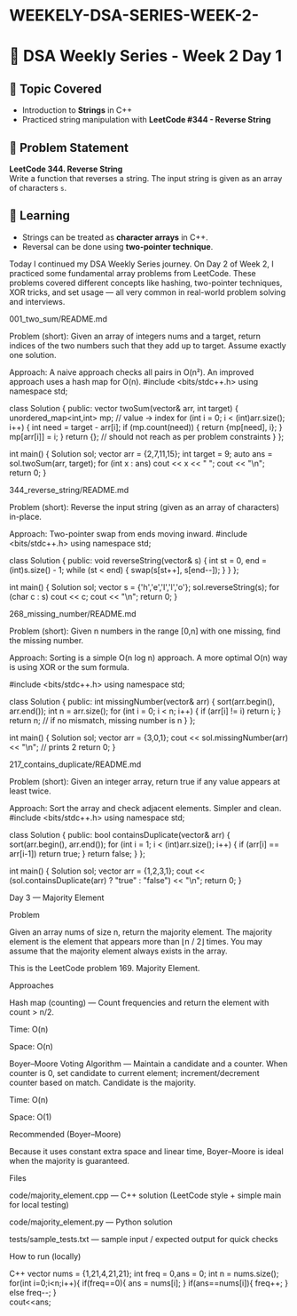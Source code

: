 # WEEKELY-DSA-SERIES-WEEK-2-

# 📘 DSA Weekly Series - Week 2 Day 1

## 🔹 Topic Covered
- Introduction to **Strings** in C++
- Practiced string manipulation with **LeetCode #344 - Reverse String**

## 🚀 Problem Statement
**LeetCode 344. Reverse String**  
Write a function that reverses a string. The input string is given as an array of characters `s`.


## 📝 Learning
- Strings can be treated as **character arrays** in C++.
- Reversal can be done using **two-pointer technique**.


Today I continued my DSA Weekly Series journey. On Day 2 of Week 2, I practiced some fundamental array problems from LeetCode. These problems covered different concepts like hashing, two-pointer techniques, XOR tricks, and set usage — all very common in real-world problem solving and interviews.

001_two_sum/README.md

Problem (short): Given an array of integers nums and a target, return indices of the two numbers such that they add up to target. Assume exactly one solution.

Approach: A naive approach checks all pairs in O(n²). An improved approach uses a hash map for O(n).
#include <bits/stdc++.h>
using namespace std;


class Solution {
public:
vector<int> twoSum(vector<int>& arr, int target) {
unordered_map<int,int> mp; // value -> index
for (int i = 0; i < (int)arr.size(); i++) {
int need = target - arr[i];
if (mp.count(need)) {
return {mp[need], i};
}
mp[arr[i]] = i;
}
return {}; // should not reach as per problem constraints
}
};


int main() {
Solution sol;
vector<int> arr = {2,7,11,15};
int target = 9;
auto ans = sol.twoSum(arr, target);
for (int x : ans) cout << x << " ";
cout << "\n";
return 0;
}


344_reverse_string/README.md

Problem (short): Reverse the input string (given as an array of characters) in-place.

Approach: Two-pointer swap from ends moving inward.
#include <bits/stdc++.h>
using namespace std;


class Solution {
public:
void reverseString(vector<char>& s) {
int st = 0, end = (int)s.size() - 1;
while (st < end) {
swap(s[st++], s[end--]);
}
}
};


int main() {
Solution sol;
vector<char> s = {'h','e','l','l','o'};
sol.reverseString(s);
for (char c : s) cout << c;
cout << "\n";
return 0;
}

268_missing_number/README.md

Problem (short): Given n numbers in the range [0,n] with one missing, find the missing number.

Approach: Sorting is a simple O(n log n) approach. A more optimal O(n) way is using XOR or the sum formula.

#include <bits/stdc++.h>
using namespace std;


class Solution {
public:
int missingNumber(vector<int>& arr) {
sort(arr.begin(), arr.end());
int n = arr.size();
for (int i = 0; i < n; i++) {
if (arr[i] != i) return i;
}
return n; // if no mismatch, missing number is n
}
};


int main() {
Solution sol;
vector<int> arr = {3,0,1};
cout << sol.missingNumber(arr) << "\n"; // prints 2
return 0;
}

217_contains_duplicate/README.md

Problem (short): Given an integer array, return true if any value appears at least twice.

Approach: Sort the array and check adjacent elements. Simpler and clean.
#include <bits/stdc++.h>
using namespace std;


class Solution {
public:
bool containsDuplicate(vector<int>& arr) {
sort(arr.begin(), arr.end());
for (int i = 1; i < (int)arr.size(); i++) {
if (arr[i] == arr[i-1]) return true;
}
return false;
}
};


int main() {
Solution sol;
vector<int> arr = {1,2,3,1};
cout << (sol.containsDuplicate(arr) ? "true" : "false") << "\n";
return 0;
}


Day 3 — Majority Element

Problem

Given an array nums of size n, return the majority element. The majority element is the element that appears more than ⌊n / 2⌋ times. You may assume that the majority element always exists in the array.

This is the LeetCode problem 169. Majority Element.

Approaches

Hash map (counting) — Count frequencies and return the element with count > n/2.

Time: O(n)

Space: O(n)

Boyer–Moore Voting Algorithm — Maintain a candidate and a counter. When counter is 0, set candidate to current element; increment/decrement counter based on match. Candidate is the majority.

Time: O(n)

Space: O(1)

Recommended (Boyer–Moore)

Because it uses constant extra space and linear time, Boyer–Moore is ideal when the majority is guaranteed.

Files

code/majority_element.cpp — C++ solution (LeetCode style + simple main for local testing)

code/majority_element.py — Python solution

tests/sample_tests.txt — sample input / expected output for quick checks

How to run (locally)

C++
vector<int> nums = {1,21,4,21,21};
int freq = 0,ans = 0;
int n = nums.size();
for(int i=0;i<n;i++){
    if(freq==0){
        ans = nums[i];
    }
    if(ans==nums[i]){
        freq++;
    }
    else freq--;
}  
cout<<ans;



    

        
    
